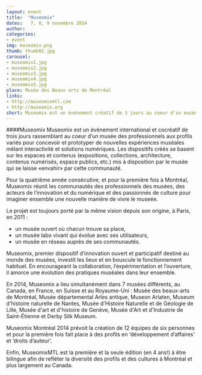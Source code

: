 ```yaml
---
layout: event
title:  "Museomix"
dates:   7, 8, 9 novembre 2014
author: 
categories:
- event
img: museomix.png
thumb: thumb02.jpg
carousel:
- museomix1.jpg
- museomix2.jpg
- museomix3.jpg
- museomix4.jpg
- museomix5.jpg
place: Musée des Beaux arts de Montréal
links: 
- http://museomixmtl.com
- http://museomix.org
short: Museomix est un évènement créatif de 3 jours au coeur d'un musée. 
---
```

####Museomix
Museomix est un événement international et cocréatif de trois jours rassemblant au coeur d’un musée des professionnels aux profils variés pour concevoir et prototyper de nouvelles expériences muséales mêlant interactivité et solutions numériques. Les dispositifs créés se basent sur les espaces et contenus (expositions, collections, architecture, contenus numérisés, espace publics, etc.) mis à disposition par le musée qui se laisse «envahir» par cette communauté. 

Pour la quatrième année consécutive, et pour la première fois à Montréal, Museomix réunit les communautés des professionnels des musées, des acteurs de l’innovation et du numérique et des passionnés de culture pour imaginer ensemble une nouvelle manière de vivre le museée.

Le projet est toujours porté par la même vision depuis son origine, à Paris, en 2011 :

- un musée ouvert où chacun trouve sa place,
- un musée labo vivant qui évolue avec ses utilisateurs,
- un musée en réseau auprès de ses communautés.

Museomix, premier dispositif d’innovation ouvert et participatif destiné au monde des musées, investit les lieux et en bouscule le fonctionnement habituel. En encourageant la collaboration, l’expérimentation et l’ouverture, il amorce une évolution des pratiques muséales dans leur ensemble.

En 2014, Museomix a lieu simultanément dans 7 musées différents, au Canada, en France, en Suisse et au Royaume-Uni : Musée des beaux-arts de Montréal, Musée départemental Arles antique, Museon Arlaten, Museum d'histoire naturelle de Nantes, Musée d'Histoire Naturelle et de Géologie de Lille, Musée d'art et d'histoire de Genève, Musée d'Art et d'Industrie de Saint-Étienne et Derby Silk Museum.
 
Museomix Montréal 2014 prévoit la création de 12 équipes de six personnes et pour la première fois fait place à des profils en ‘développement d’affaires’ et ‘droits d’auteur’.

Enfin, MuseomixMTL est la première et la seule édition (en 4 ans!) à être bilingue afin de refléter la diversité des profils et des cultures à Montréal et plus largement au Canada.